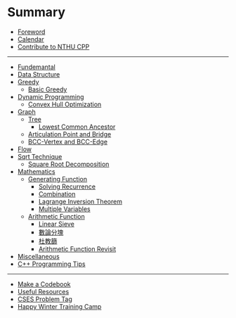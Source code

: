 # Summary

- [Foreword](others/foreword.md)
- [Calendar](others/calendar.md)
- [Contribute to NTHU CPP](others/contribution.md)

---

- [Fundemantal]()
- [Data Structure]()
- [Greedy](greedy/intro.md)
  - [Basic Greedy](greedy/basic.md)
- [Dynamic Programming]()
  - [Convex Hull Optimization](dp/convex_hull_optimization.md)
- [Graph]()
  - [Tree]()
    - [Lowest Common Ancestor](graph/lca.md)
  - [Articulation Point and Bridge](graph/introduction_to_AP_bridge.md)
  - [BCC-Vertex and BCC-Edge](graph/introduction_to_BCC.md)
- [Flow]()
- [Sqrt Technique](sqrt/intro.md)
  - [Square Root Decomposition](sqrt/sqrt_decomposition.md)
- [Mathematics](math/intro.md)
  - [Generating Function](math/introduction_to_generating_function.md)
    - [Solving Recurrence](math/gf_recurrence.md)
    - [Combination](math/gf_combination.md)
    - [Lagrange Inversion Theorem](math/lagrange_inversion_theorem.md)
    - [Multiple Variables](math/gf_multiple_variables.md)
  - [Arithmetic Function](math/introduction_to_arithmetic_function.md)
    - [Linear Sieve](math/linear_sieve.md)
    - [數論分塊](math/sqrt_decomposition.md)
    - [杜教篩](math/du_sieve.md)
    - [Arithmetic Function Revisit](math/revisit_arithmetic_function.md)
- [Miscellaneous]()
- [C++ Programming Tips]()

---

- [Make a Codebook](others/codebook.md)
- [Useful Resources](others/useful_resources.md)
- [CSES Problem Tag]()
- [Happy Winter Training Camp](others/hwtc.md)
